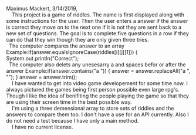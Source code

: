   Maximus Mackert,
  3/14/2019,
  <br />
&nbsp; &nbsp; This project is a game of riddles. The name is first displayed along with some instructions for the user.
Then the user enters a answer if the answer is correct they move on to the next one if it is not they are sent back to a 
new set of questions. The goal is to complete five questions in a row if they can do that they win though they are only
given three tries.<br />
&nbsp; The computer compares the answer to an array Example:if(answer.equalsIgnoreCase(riddles[i][j][1])) {
					System.out.println("Correct");<br />
&nbsp; The computer also delets any unesesarry a and spaces befor or after the answer Example:if(answer.contains("a ")) {
					answer = answer.replaceAll("a ", "");
				}
				answer = answer.trim();<br />
&nbsp; &nbsp; I have wanted to get into video game developement for some time now. I always pictured the games being first person 
possible even large rpg's. Though I like the idea of benifiting the people playing the game so that they are using their 
screen time in the best possible way.<br />
&nbsp; &nbsp; I'm using a three demensional array to store sets of riddles and the answers to compare them too. I don't have a use for
an API currently. Also I do not need a test because I have only a main method.<br />
&nbsp; &nbsp; I have no current license.

